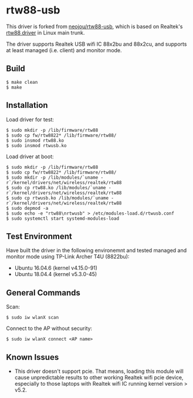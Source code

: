 # rtw88-usb

This driver is forked from [neojou/rtw88-usb](https://github.com/neojou/rtw88-usb), which is based on Realtek's [rtw88 driver](https://github.com/torvalds/linux/tree/master/drivers/net/wireless/realtek/rtw88) in Linux main trunk.

The driver supports Realtek USB wifi IC 88x2bu and 88x2cu, and supports at least managed (i.e. client) and monitor mode.

## Build

```console
$ make clean
$ make
```
## Installation
Load driver for test:
```console
$ sudo mkdir -p /lib/firmware/rtw88
$ sudo cp fw/rtw8822* /lib/firmware/rtw88/
$ sudo insmod rtw88.ko
$ sudo insmod rtwusb.ko
```
Load driver at boot:
```console
$ sudo mkdir -p /lib/firmware/rtw88
$ sudo cp fw/rtw8822* /lib/firmware/rtw88/
$ sudo mkdir -p /lib/modules/`uname -r`/kernel/drivers/net/wireless/realtek/rtw88
$ sudo cp rtw88.ko /lib/modules/`uname -r`/kernel/drivers/net/wireless/realtek/rtw88
$ sudo cp rtwusb.ko /lib/modules/`uname -r`/kernel/drivers/net/wireless/realtek/rtw88
$ sudo depmod -a
$ sudo echo -e "rtw88\nrtwusb" > /etc/modules-load.d/rtwusb.conf
$ sudo systemctl start systemd-modules-load
```

## Test Environment
Have built the driver in the following environemnt and tested managed and monitor mode using TP-Link Archer T4U (8822bu):
* Ubuntu 16.04.6 (kernel v4.15.0-91)
* Ubuntu 18.04.4 (kernel v5.3.0-45)

## General Commands

Scan:
```console
$ sudo iw wlanX scan
```
Connect to the AP without security:
```console
$ sudo iw wlanX connect <AP name>
```

## Known Issues

* This driver doesn't support pcie. That means, loading this module will cause unpredictable results to other working Realtek wifi pcie device, especially to those laptops with Realtek wifi IC running kernel version > v5.2.
